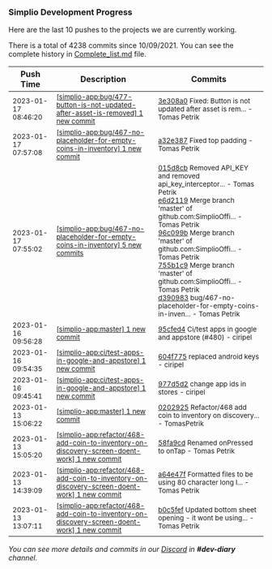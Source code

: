 
### Simplio Development Progress

Here are the last 10 pushes to the projects we are currently working.

There is a total of 4238 commits since 10/09/2021. You can see the complete history in
 [Complete_list.md](Complete_list.md) file.

| Push Time | Description | Commits |
| --- | --- | --- |
| <sub>2023-01-17 08:46:20</sub> | <sub>[[simplio-app:bug/477\-button\-is\-not\-updated\-after\-asset\-is\-removed] 1 new commit](https://github.com/SimplioOfficial/simplio-app/commit/3e308a000026587ee0dbbc7cecf4a812bdb9c13a)</sub> | <sub>[3e308a0](https://github.com/SimplioOfficial/simplio-app/commit/3e308a000026587ee0dbbc7cecf4a812bdb9c13a) Fixed: Button is not updated after asset is rem... - Tomas Petrik</sub> |
| <sub>2023-01-17 07:57:08</sub> | <sub>[[simplio-app:bug/467\-no\-placeholder\-for\-empty\-coins\-in\-inventory] 1 new commit](https://github.com/SimplioOfficial/simplio-app/commit/a32e3875926deb77d093343e7fe45d723411ff0d)</sub> | <sub>[a32e387](https://github.com/SimplioOfficial/simplio-app/commit/a32e3875926deb77d093343e7fe45d723411ff0d) Fixed top padding - Tomas Petrik</sub> |
| <sub>2023-01-17 07:55:02</sub> | <sub>[[simplio-app:bug/467\-no\-placeholder\-for\-empty\-coins\-in\-inventory] 5 new commits](https://github.com/SimplioOfficial/simplio-app/compare/015d8cbfd090^...d3909837f463)</sub> | <sub>[015d8cb](https://github.com/SimplioOfficial/simplio-app/commit/015d8cbfd09043749eb70deea569ec9254ab99a8) Removed API_KEY and removed api_key_interceptor... - Tomas Petrik<br>[e6d2119](https://github.com/SimplioOfficial/simplio-app/commit/e6d21199b0f0510ef1f3898673ef4f98dc07fa7a) Merge branch 'master' of github.com:SimplioOffi... - Tomas Petrik<br>[96c099b](https://github.com/SimplioOfficial/simplio-app/commit/96c099b7cf1752d7b35cb0afbb56c928b7ddb71b) Merge branch 'master' of github.com:SimplioOffi... - Tomas Petrik<br>[755b1c9](https://github.com/SimplioOfficial/simplio-app/commit/755b1c91fa6c5e28a9f6806a33a040366c3e4763) Merge branch 'master' of github.com:SimplioOffi... - Tomas Petrik<br>[d390983](https://github.com/SimplioOfficial/simplio-app/commit/d3909837f463d9fed959278f80cb1e1944d60ec5) bug/467-no-placeholder-for-empty-coins-in-inven... - Tomas Petrik</sub> |
| <sub>2023-01-16 09:56:28</sub> | <sub>[[simplio-app:master] 1 new commit](https://github.com/SimplioOfficial/simplio-app/commit/95cfed4a28b25ef15f6ecde2ddb0014bf98fb026)</sub> | <sub>[95cfed4](https://github.com/SimplioOfficial/simplio-app/commit/95cfed4a28b25ef15f6ecde2ddb0014bf98fb026) Ci/test apps in google and appstore (#480) - ciripel</sub> |
| <sub>2023-01-16 09:54:35</sub> | <sub>[[simplio-app:ci/test\-apps\-in\-google\-and\-appstore] 1 new commit](https://github.com/SimplioOfficial/simplio-app/commit/604f775bf792039e1861676c9d5639cad57b303d)</sub> | <sub>[604f775](https://github.com/SimplioOfficial/simplio-app/commit/604f775bf792039e1861676c9d5639cad57b303d) replaced android keys - ciripel</sub> |
| <sub>2023-01-16 09:45:41</sub> | <sub>[[simplio-app:ci/test\-apps\-in\-google\-and\-appstore] 1 new commit](https://github.com/SimplioOfficial/simplio-app/commit/977d5d20839ce63130b693887d2deae65c4ee9a3)</sub> | <sub>[977d5d2](https://github.com/SimplioOfficial/simplio-app/commit/977d5d20839ce63130b693887d2deae65c4ee9a3) change app ids in stores - ciripel</sub> |
| <sub>2023-01-13 15:06:22</sub> | <sub>[[simplio-app:master] 1 new commit](https://github.com/SimplioOfficial/simplio-app/commit/02029254dda2472f162cda07a2b7561ab5c2b737)</sub> | <sub>[0202925](https://github.com/SimplioOfficial/simplio-app/commit/02029254dda2472f162cda07a2b7561ab5c2b737) Refactor/468 add coin to inventory on discovery... - TomasPetrik</sub> |
| <sub>2023-01-13 15:05:20</sub> | <sub>[[simplio-app:refactor/468\-add\-coin\-to\-inventory\-on\-discovery\-screen\-doent\-work] 1 new commit](https://github.com/SimplioOfficial/simplio-app/commit/58fa9cd3d3d0dd250a73d7db0fb88c7958f9730b)</sub> | <sub>[58fa9cd](https://github.com/SimplioOfficial/simplio-app/commit/58fa9cd3d3d0dd250a73d7db0fb88c7958f9730b) Renamed onPressed to onTap - Tomas Petrik</sub> |
| <sub>2023-01-13 14:39:09</sub> | <sub>[[simplio-app:refactor/468\-add\-coin\-to\-inventory\-on\-discovery\-screen\-doent\-work] 1 new commit](https://github.com/SimplioOfficial/simplio-app/commit/a64e47f8c4b5ce8c3e48df2e1b1acd475603f08e)</sub> | <sub>[a64e47f](https://github.com/SimplioOfficial/simplio-app/commit/a64e47f8c4b5ce8c3e48df2e1b1acd475603f08e) Formatted files to be using 80 character long l... - Tomas Petrik</sub> |
| <sub>2023-01-13 13:07:11</sub> | <sub>[[simplio-app:refactor/468\-add\-coin\-to\-inventory\-on\-discovery\-screen\-doent\-work] 1 new commit](https://github.com/SimplioOfficial/simplio-app/commit/b0c5fef34584503f01a08b782997fd7e68e7137c)</sub> | <sub>[b0c5fef](https://github.com/SimplioOfficial/simplio-app/commit/b0c5fef34584503f01a08b782997fd7e68e7137c) Updated bottom sheet opening - it wont be using... - Tomas Petrik</sub> |

_You can see more details and commits in our [Discord](https://discord.gg/aKhjuwZmdP) in **#dev-diary** channel._
